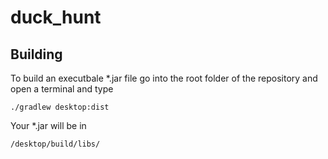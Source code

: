 # duck_hunt

## Building
To build an executbale *.jar file go into the root folder of the repository and open a terminal and type
```
./gradlew desktop:dist
```
Your *.jar will be in 
```
/desktop/build/libs/
```
